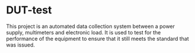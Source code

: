 # DUT-test
This project is an automated data collection system between a power supply, multimeters and electronic load. It is used to test for the performance of the equipment to ensure that it still meets the standard that was issued.
